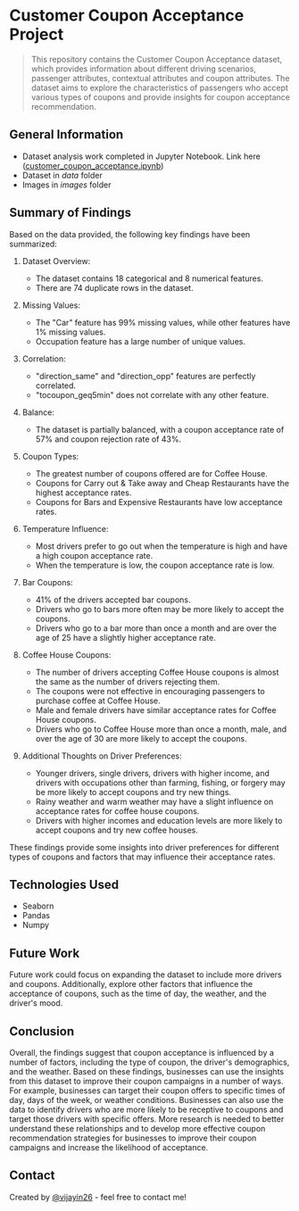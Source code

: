 # Customer Coupon Acceptance Project
> This repository contains the Customer Coupon Acceptance dataset, which provides information about different driving scenarios, passenger attributes, contextual attributes and coupon attributes. The dataset aims to explore the characteristics of passengers who accept various types of coupons and provide insights for coupon acceptance recommendation.

## General Information
- Dataset analysis work completed in Jupyter Notebook. Link here ([customer_coupon_acceptance.ipynb](https://github.com/vbathena/customer-coupon-acceptance/blob/main/customer_coupon_acceptance.ipynb))
- Dataset in *data* folder
- Images in *images* folder

## Summary of Findings
Based on the data provided, the following key findings have been summarized:

1. Dataset Overview:
   
   - The dataset contains 18 categorical and 8 numerical features.
   - There are 74 duplicate rows in the dataset.

2. Missing Values:

   - The "Car" feature has 99% missing values, while other features have 1% missing values.
   - Occupation feature has a large number of unique values.

3. Correlation:

   - "direction_same" and "direction_opp" features are perfectly correlated.
   - "tocoupon_geq5min" does not correlate with any other feature.

4. Balance:

   - The dataset is partially balanced, with a coupon acceptance rate of 57% and coupon rejection rate of 43%.

5. Coupon Types:

   - The greatest number of coupons offered are for Coffee House.
   - Coupons for Carry out & Take away and Cheap Restaurants have the highest acceptance rates.
   - Coupons for Bars and Expensive Restaurants have low acceptance rates.

6. Temperature Influence:

   - Most drivers prefer to go out when the temperature is high and have a high coupon acceptance rate.
   - When the temperature is low, the coupon acceptance rate is low.

7. Bar Coupons:
   
   - 41% of the drivers accepted bar coupons.
   - Drivers who go to bars more often may be more likely to accept the coupons.
   - Drivers who go to a bar more than once a month and are over the age of 25 have a slightly higher acceptance rate.

8. Coffee House Coupons:
       
   - The number of drivers accepting Coffee House coupons is almost the same as the number of drivers rejecting them.
   - The coupons were not effective in encouraging passengers to purchase coffee at Coffee House.
   - Male and female drivers have similar acceptance rates for Coffee House coupons.
   - Drivers who go to Coffee House more than once a month, male, and over the age of 30 are more likely to accept the coupons.

9. Additional Thoughts on Driver Preferences:
   
   - Younger drivers, single drivers, drivers with higher income, and drivers with occupations other than farming, fishing, or forgery may be more likely to accept coupons and try new things.
   - Rainy weather and warm weather may have a slight influence on acceptance rates for coffee house coupons.
   - Drivers with higher incomes and education levels are more likely to accept coupons and try new coffee houses.

These findings provide some insights into driver preferences for different types of coupons and factors that may influence their acceptance rates.

## Technologies Used
- Seaborn
- Pandas
- Numpy

## Future Work
Future work could focus on expanding the dataset to include more drivers and coupons. Additionally, explore other factors that influence the acceptance of coupons, such as the time of day, the weather, and the driver's mood.

## Conclusion
Overall, the findings suggest that coupon acceptance is influenced by a number of factors, including the type of coupon, the driver's demographics, and the weather. Based on these findings, businesses can use the insights from this dataset to improve their coupon campaigns in a number of ways. For example, businesses can target their coupon offers to specific times of day, days of the week, or weather conditions. Businesses can also use the data to identify drivers who are more likely to be receptive to coupons and target those drivers with specific offers. More research is needed to better understand these relationships and to develop more effective coupon recommendation strategies for businesses to improve their coupon campaigns and increase the likelihood of acceptance.


## Contact
Created by [@vijayin26](https://www.linkedin.com/in/vijayabhaskarreddybathena/) - feel free to contact me!
